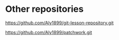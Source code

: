 # Other repositories

https://github.com/Aly1899/git-lesson-repository.git

https://github.com/Aly1899/patchwork.git
